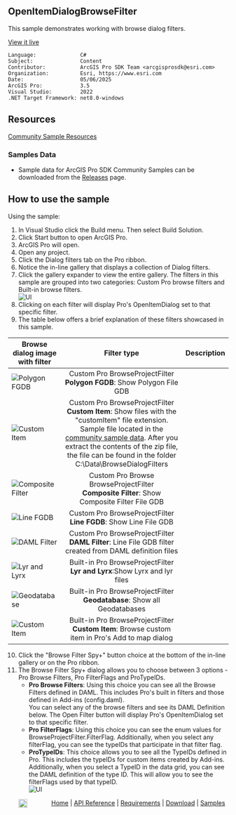 ## OpenItemDialogBrowseFilter

<!-- TODO: Write a brief abstract explaining this sample -->
This sample demonstrates working with browse dialog filters.    
  


<a href="https://pro.arcgis.com/en/pro-app/sdk/" target="_blank">View it live</a>

<!-- TODO: Fill this section below with metadata about this sample-->
```
Language:              C#
Subject:               Content
Contributor:           ArcGIS Pro SDK Team <arcgisprosdk@esri.com>
Organization:          Esri, https://www.esri.com
Date:                  05/06/2025
ArcGIS Pro:            3.5
Visual Studio:         2022
.NET Target Framework: net8.0-windows
```

## Resources

[Community Sample Resources](https://github.com/Esri/arcgis-pro-sdk-community-samples#resources)

### Samples Data

* Sample data for ArcGIS Pro SDK Community Samples can be downloaded from the [Releases](https://github.com/Esri/arcgis-pro-sdk-community-samples/releases) page.  

## How to use the sample
<!-- TODO: Explain how this sample can be used. To use images in this section, create the image file in your sample project's screenshots folder. Use relative url to link to this image using this syntax: ![My sample Image](FacePage/SampleImage.png) -->
Using the sample:  
  
1. In Visual Studio click the Build menu. Then select Build Solution.
2. Click Start button to open ArcGIS Pro.  
3. ArcGIS Pro will open.   
4. Open any project.  
5. Click the Dialog filters tab on the Pro ribbon.  
6. Notice the in-line gallery that displays a collection of Dialog filters.  
7. Click the gallery expander to view the entire gallery. The filters in this sample are grouped into two categories: Custom Pro browse filters and Built-in browse filters.  
![UI](screenshots/FilterGallery.png)  
8. Clicking on each filter will display Pro's OpenItemDialog set to that specific filter.  
9. The table below offers a brief explanation of these filters showcased in this sample.    
  
|Browse dialog image with filter| Filter type| Description|  
|------------- |:-------------:| -----:|  
|![Polygon FGDB](screenshots/PolygonFGDB.png)    | Custom Pro BrowseProjectFilter<br />**Polygon FGDB**: Show Polygon File GDB|  
|![Custom Item](screenshots/CustomItem.png)    | Custom Pro BrowseProjectFilter<br />**Custom Item**: Show files with the "customItem" file extension. Sample file located in the [community sample data](https://github.com/Esri/arcgis-pro-sdk-community-samples#samples-data). After you extract the contents of the zip file, the file can be found in the folder C:\Data\BrowseDialogFilters|  
|![Composite Filter](screenshots/compositeFilter.png)    | Custom Pro Browse BrowseProjectFilter<br />**Composite Filter**: Show Composite Filter File GDB|  
|![Line FGDB](screenshots/lineFGDB.png)    | Custom Pro BrowseProjectFilter<br />**Line FGDB**: Show Line File GDB|  
|![DAML Filter](screenshots/DAMLFilter.png)    | Custom Pro BrowseProjectFilter<br />**DAML Filter**: Line File GDB filter created from DAML definition files |  
|![Lyr and Lyrx](screenshots/LyrLyrx.png)  | Built-in Pro BrowseProjectFilter<br />**Lyr and Lyrx**:Show Lyrx and lyr files     |  
|![Geodatabase](screenshots/Geodatabase.png)  | Built-in Pro BrowseProjectFilter<br />**Geodatabase**: Show all Geodatabases|  
|![Custom Item](screenshots/AddToMapCustomItem.png)  | Built-in Pro BrowseProjectFilter<br />**Custom Item**: Browse custom item in Pro's Add to map dialog|      
10. Click the "Browse Filter Spy+" button choice at the bottom of the in-line gallery or on the Pro ribbon.    
11. The Browse Filter Spy+ dialog allows you to choose between 3 options - Pro Browse Filters, Pro FilterFlags and ProTypeIDs.  
    * **Pro Browse Filters**: Using this choice you can see all the Browse Filters defined in DAML. This includes Pro's built in filters and those defined in Add-ins (config.daml).   
    You can select any of the browse filters and see its DAML Definition below. The Open Filter button will display Pro's OpenItemDialog set to that specific filter.   
    * **Pro FilterFlags**: Using this choice you can see the enum values for BrowseProjectFilter.FilterFlag. Additionally, when you select any filterFlag,      you can see the typeIDs that participate in that filter flag.  
    * **ProTypeIDs**: This choice allows you to see all the TypeIDs defined in Pro. This includes the typeIDs for custom items created by Add-ins.   
    Additionally, when you select a TypeID in the data grid, you can see the DAML definition of the type ID. This will allow you to see the filterFlags used by that typeID.  
![UI](screenshots/ProFilters.png)  
  

<!-- End -->

&nbsp;&nbsp;&nbsp;&nbsp;&nbsp;&nbsp;<img src="https://esri.github.io/arcgis-pro-sdk/images/ArcGISPro.png"  alt="ArcGIS Pro SDK for Microsoft .NET Framework" height = "20" width = "20" align="top"  >
&nbsp;&nbsp;&nbsp;&nbsp;&nbsp;&nbsp;&nbsp;&nbsp;&nbsp;&nbsp;&nbsp;&nbsp;
[Home](https://github.com/Esri/arcgis-pro-sdk/wiki) | <a href="https://pro.arcgis.com/en/pro-app/latest/sdk/api-reference" target="_blank">API Reference</a> | [Requirements](https://github.com/Esri/arcgis-pro-sdk/wiki#requirements) | [Download](https://github.com/Esri/arcgis-pro-sdk/wiki#installing-arcgis-pro-sdk-for-net) | <a href="https://github.com/esri/arcgis-pro-sdk-community-samples" target="_blank">Samples</a>
